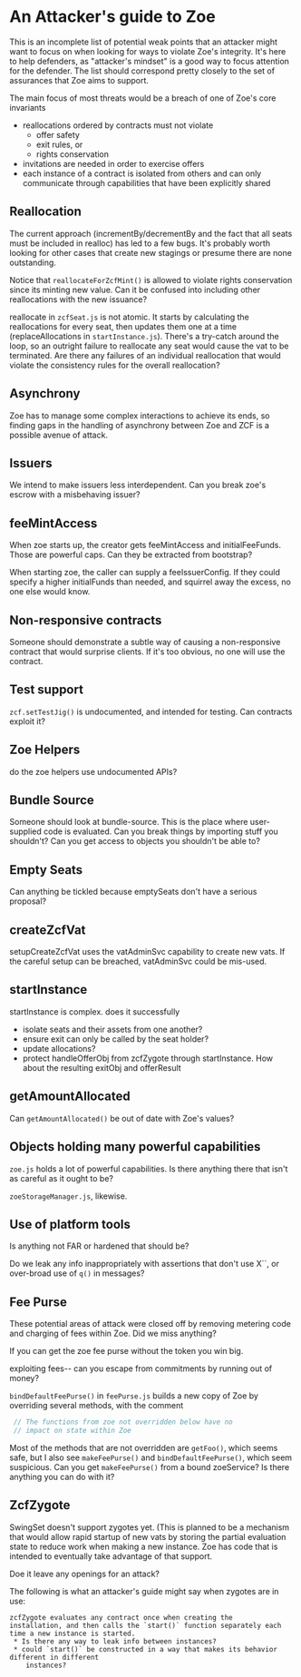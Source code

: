 # An Attacker's guide to Zoe

This is an incomplete list of potential weak points that an attacker might want to focus
on when looking for ways to violate Zoe's integrity. It's here to help defenders, as
"attacker's mindset" is a good way to focus attention for the defender. The list should
correspond pretty closely to the set of assurances that Zoe aims to support.

The main focus of most threats would be a breach of one of Zoe's core invariants

 * reallocations ordered by contracts must not violate
   * offer safety
   * exit rules, or
   * rights conservation
 * invitations are needed in order to exercise offers
 * each instance of a contract is isolated from others and can only communicate through
    capabilities that have been explicitly shared


## Reallocation

The current approach (incrementBy/decrementBy and the fact that all seats must be included
in realloc) has led to a few bugs. It's probably worth looking for other cases that
create new stagings or presume there are none outstanding.

Notice that `reallocateForZcfMint()` is allowed to violate rights conservation since its
minting new value. Can it be confused into including other reallocations with the new
issuance?

reallocate in `zcfSeat.js` is not atomic. It starts by calculating the reallocations for
every seat, then updates them one at a time (replaceAllocations in
`startInstance.js`). There's a try-catch around the loop, so an outright failure to
reallocate any seat would cause the vat to be terminated. Are there any failures of an
individual reallocation that would violate the consistency rules for the overall
reallocation?


## Asynchrony

Zoe has to manage some complex interactions to achieve its ends, so finding gaps in the
handling of asynchrony between Zoe and ZCF is a possible avenue of attack.

## Issuers

We intend to make issuers less interdependent. Can you break zoe's escrow with a misbehaving issuer?

## feeMintAccess

When zoe starts up, the creator gets feeMintAccess and initialFeeFunds. Those are powerful
caps. Can they be extracted from bootstrap?

When starting zoe, the caller can supply a feeIssuerConfig. If they could specify a higher
initialFunds than needed, and squirrel away the excess, no one else would know.

## Non-responsive contracts

Someone should demonstrate a subtle way of causing a non-responsive contract that would
surprise clients. If it's too obvious, no one will use the contract.

## Test support

`zcf.setTestJig()` is undocumented, and intended for testing. Can contracts exploit it?

## Zoe Helpers

do the zoe helpers use undocumented APIs? 


## Bundle Source

Someone should look at bundle-source. This is the place where user-supplied code is
evaluated. Can you break things by importing stuff you shouldn't? Can you get access to
objects you shouldn't be able to?


## Empty Seats

Can anything be tickled because emptySeats don't have a serious proposal?


## createZcfVat

setupCreateZcfVat uses the vatAdminSvc capability to create new vats. If the careful setup
can be breached, vatAdminSvc could be mis-used.

## startInstance

startInstance is complex.  does it successfully
 * isolate seats and their assets from one another?
 * ensure exit can only be called by the seat holder?
 * update allocations?
 * protect handleOfferObj from zcfZygote through startInstance.  How about the resulting exitObj and offerResult

## getAmountAllocated

Can `getAmountAllocated()` be out of date with Zoe's values?

## Objects holding many powerful capabilities

`zoe.js` holds a lot of powerful capabilities. Is there anything there that isn't as careful
as it ought to be?

`zoeStorageManager.js`, likewise.


## Use of platform tools

Is anything not FAR or hardened that should be?

Do we leak any info inappropriately with assertions that don't use X``, or over-broad use
of `q()` in messages?


## Fee Purse

These potential areas of attack were closed off by removing metering code and charging of fees within Zoe. Did we miss anything?

If you can get the zoe fee purse without the token you win big.

exploiting fees-- can you escape from commitments by running out of money?


`bindDefaultFeePurse()` in `feePurse.js` builds a new copy of Zoe by overriding several
methods, with the comment

```javascript
 // The functions from zoe not overridden below have no
 // impact on state within Zoe
 ```
 
Most of the methods that are not overridden are `getFoo()`, which seems safe, but I also
see `makeFeePurse()` and `bindDefaultFeePurse()`, which seem suspicious.  Can you get
`makeFeePurse()` from a bound zoeService? Is there anything you can do with it?


## ZcfZygote

SwingSet doesn't support zygotes yet.  (This is planned to be a mechanism that would allow
rapid startup of new vats by storing the partial evaluation state to reduce work when
making a new instance. Zoe has code that is intended to eventually take advantage of that support.

Doe it leave any openings for an attack?


The following is what an attacker's guide might say when zygotes are in use:

```text
zcfZygote evaluates any contract once when creating the
installation, and then calls the `start()` function separately each
time a new instance is started.
 * Is there any way to leak info between instances?
 * could `start()` be constructed in a way that makes its behavior different in different
    instances?
```
	
